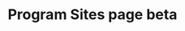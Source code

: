 ---
title: Program Sites page beta
permalink: "/our-program/program-sites/"

layout: program-sites
---